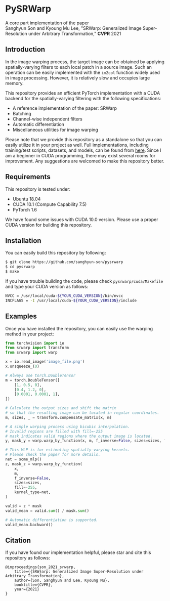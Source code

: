 # PySRWarp

A core part implementation of the paper \
Sanghyun Son and Kyoung Mu Lee, "SRWarp: Generalized Image Super-Resolution under Arbitrary Transformation," **CVPR** 2021

## Introduction

In the image warping process, the target image can be obtained by applying spatially-varying filters to each local patch in a source image.
Such an operation can be easily implemented with the ```im2col``` function widely used in image processing. However, it is relatively slow and occupies large memory.

This repository provides an efficient PyTorch implementation with a CUDA backend for the spatially-varying filtering with the following specifications:

- A reference implementation of the paper: SRWarp
- Batching
- Channel-wise independent filters
- Automatic differentiation
- Miscellaneous utilities for image warping

Please note that we provide this repository as a standalone so that you can easily utilize it in your project as well.
Full implementations, including training/test scripts, datasets, and models, can be found from [here](https://github.com/sanghyun-son/srwarp).
Since I am a beginner in CUDA programming, there may exist several rooms for improvement.
Any suggestions are welcomed to make this repository better.

## Requirements

This repository is tested under:

- Ubuntu 18.04
- CUDA 10.1 (Compute Capability 7.5)
- PyTorch 1.6

We have found some issues with CUDA 10.0 version.
Please use a proper CUDA version for building this repository.

## Installation

You can easily build this repository by following:
```bash
$ git clone https://github.com/sanghyun-son/pysrwarp
$ cd pysrwarp
$ make
```
If you have trouble building the code, please check ```pysrwarp/cuda/Makefile``` and type your CUDA version as follows:
```bash
NVCC = /usr/local/cuda-${YOUR_CUDA_VERSION}/bin/nvcc
INCFLAGS = -I /usr/local/cuda-${YOUR_CUDA_VERSION}/include
```

## Examples

Once you have installed the repository, you can easily use the warping method in your project:
```python
from torchvision import io
from srwarp import transform
from srwarp import warp

x = io.read_image('image_file.png')
x.unsqueeze_(0)

# Always use torch.DoubleTensor
m = torch.DoubleTensor([
    [1, 0.5, 0],
    [0.4, 1.2, 0],
    [0.0001, 0.0001, 1],
])

# Calculate the output sizes and shift the matrix
# so that the resulting image can be located in regular coordinates.
m, sizes, _ = transform.compensate_matrix(x, m)

# A simple warping process using bicubic interpolation.
# Invalid regions are filled with fill=-255
# mask indicates valid regions where the output image is located.
y, mask_y = warp.warp_by_function(x, m, f_inverse=False, sizes=sizes, fill=-255)

# This MLP is for estimating spatially-varying kernels.
# Please check the paper for more details.
net = some_mlp()
z, mask_z = warp.warp_by_function(
    x,
    m,
    f_inverse=False,
    sizes=sizes,
    fill=-255,
    kernel_type=net,
)

valid = z * mask
valid_mean = valid.sum() / mask.sum()

# Automatic differentiation is supported.
valid_mean.backward()
```

## Citation

If you have found our implementation helpful, please star and cite this repository as follows:

```
@inproceedings{son_2021_srwarp,
    title={{SRW}arp: Generalized Image Super-Resolution under Arbitrary Transformation},
    author={Son, Sanghyun and Lee, Kyoung Mu},
    booktitle={CVPR},
    year={2021}
}
```
